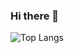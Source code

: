 ### Hi there 👋

![Top Langs](https://github-readme-stats.vercel.app/api/top-langs/?username=oli42&hide=javascript,css,scss,html&theme=tokyonight)

